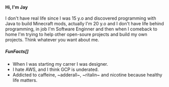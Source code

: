 #### Hi, I'm Jay

I don't have real life since I was 15 y.o and discovered programming with Java to build Minecraft mods, actually I'm 20 y.o and I don't have life behind programming, in job I'm Software Enginner and then when I comeback to home I'm trying to help other open-soure projects and build my own projects. Think whatever you want about me.

##### FunFacts[]

- When I was starting my carrer I was designer.
- I hate AWS, and I think GCP is underated.
- Addicted to caffeine, ~adderall~, ~ritalin~ and nicotine because healthy life matters.
